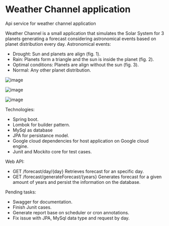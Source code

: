 # Weather Channel application
Api service for weather channel application

Weather Channel is a small application that simulates the Solar System for 3 planets generating a forecast considering astronomical events based on planet distribution every day.
Astronomical events:
- Drought: Sun and planets are align (fig. 1).
- Rain: Planets form a triangle and the sun is inside the planet (fig. 2).
- Optimal conditions: Planets are align without the sun (fig. 3).
- Normal: Any other planet distribution.

![image](https://user-images.githubusercontent.com/58280145/133074974-6729d271-349f-47fe-90f5-e6936b2bde42.png)

![image](https://user-images.githubusercontent.com/58280145/133075118-79c287dc-d924-4f85-afb5-ae4e0ad44f22.png)

![image](https://user-images.githubusercontent.com/58280145/133075147-17d65047-ac4c-464b-a063-e8d3d57895d6.png)


Technologies:
- Spring boot.
- Lombok for builder pattern.
- MySql as database
- JPA for persistance model.
- Google cloud dependencies for host application on Google cloud engine.
- Junit and Mockito core for test cases.

Web API:
- GET /forecast/day/{day} Retrieves forecast for an specific day.
- GET /forecast/generateForecast/{years} Generates forecast for a given amount of years and persist the information on the database.

Pending tasks:
- Swagger for documentation.
- Finish Junit cases.
- Generate report base on scheduler or cron annotations.
- Fix issue with JPA, MySql data type and request by day.
